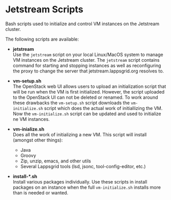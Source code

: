 # Jetstream Scripts

Bash scripts used to initialize and control VM instances on the Jetstream cluster.

The following scripts are available:

- **jetstream**<br/>
Use the `jetstream` script on your local Linux/MacOS system to manage VM instances
on the Jetstream cluster. The `jetstream` script contains command for starting and
stopping instances as well as reconfiguring the proxy to change the server that
jetstream.lappsgrid.org resolves to.

- **vm-setup.sh**<br/>
The OpenStack web UI allows users to upload an initialization script that will be run
when the VM is first initialized.  However, the script uploaded to the OpenStack UI can 
not be deleted or renamed.  To work around these drawbacks the `vm-setup.sh` script
downloads the `vm-initialize.sh` script which does the actual work of initiallizing the
VM. Now the `vm-initialize.sh` script can be updated and used to initialize ne VM
instances.
- **vm-inialize.sh**<br/>
Does all the work of initializing a new VM.  This script will install (amongst other
things):
  - Java
  - Groovy
  - Zip, unzip, emacs, and other utils
  - Several Lappsgrid tools (lsd, jsonc, tool-config-editor, etc.)
- **install-*.sh**<br/>
Install various packages individually. Use these scripts in install packages on an
instance when the full `vm-initialize.sh` installs more than is needed or wanted.


